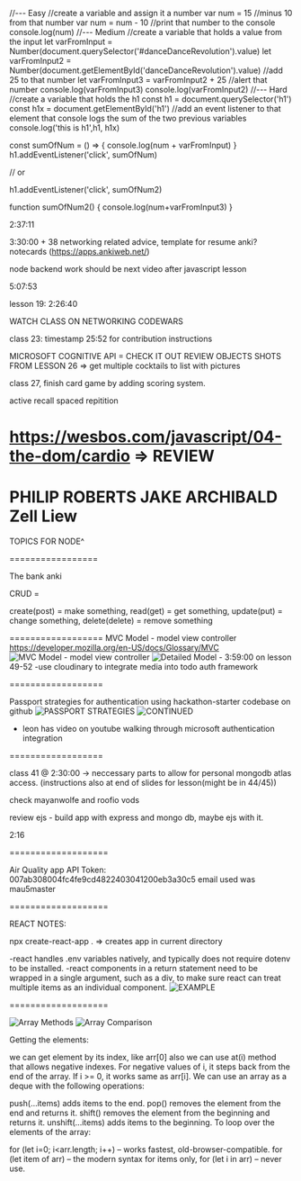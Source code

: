 //--- Easy
//create a variable and assign it a number
var num = 15
//minus 10 from that number
var num = num - 10
//print that number to the console
console.log(num)
//--- Medium
//create a variable that holds a value from the input
let varFromInput = Number(document.querySelector('#danceDanceRevolution').value)
let varFromInput2 = Number(document.getElementById('danceDanceRevolution').value)
//add 25 to that number
let varFromInput3 = varFromInput2 + 25
//alert that number
console.log(varFromInput3)
console.log(varFromInput2)
//--- Hard
//create a variable that holds the h1
const h1 = document.querySelector('h1')
const h1x = document.getElementById('h1')
//add an event listener to that element that console logs the sum of the two previous variables
console.log('this is h1',h1, h1x)

const sumOfNum = () => {
  console.log(num + varFromInput)
}
h1.addEventListener('click', sumOfNum)

// or

h1.addEventListener('click', sumOfNum2)

function sumOfNum2() {
  console.log(num+varFromInput3)
}

2:37:11

3:30:00 + 38 networking related advice, template for resume anki? notecards (https://apps.ankiweb.net/)

node backend work should be next video after javascript lesson

5:07:53

lesson 19: 2:26:40

WATCH CLASS ON NETWORKING
CODEWARS

class 23: timestamp 25:52 for contribution instructions

MICROSOFT COGNITIVE API = CHECK IT OUT
REVIEW OBJECTS SHOTS FROM LESSON 26 => get multiple cocktails to list with pictures 

class 27, finish card game by adding scoring system. 

active recall
spaced repitition

https://wesbos.com/javascript/04-the-dom/cardio =>  REVIEW
===========
PHILIP ROBERTS
JAKE ARCHIBALD
Zell Liew
===========
TOPICS FOR NODE^

=================

The bank anki

CRUD = 

create(post) = make something, 
read(get) = get something, 
update(put) = change something, 
delete(delete) = remove something

==================
MVC Model - model view controller
https://developer.mozilla.org/en-US/docs/Glossary/MVC
![MVC Model - model view controller](image.png)
![Detailed Model](image-1.png) - 3:59:00 on lesson 49-52
-use cloudinary to integrate media into todo auth framework

==================

Passport strategies for authentication using hackathon-starter codebase on github
![PASSPORT STRATEGIES](image-2.png)
![CONTINUED](image-3.png)

* leon has video on youtube walking through microsoft authentication integration

==================


class 41 @ 2:30:00 -> neccessary parts to allow for personal mongodb atlas access. (instructions also at end of slides for lesson(might be in 44/45))

check mayanwolfe and roofio vods

review ejs - build app with express and mongo db, maybe ejs with it.   

2:16

===================

Air Quality app API Token: 007ab308004fc4fe9cd4822403041200eb3a30c5
email used was mau5master

===================

REACT NOTES:

npx create-react-app . => creates app in current directory

-react handles .env variables natively, and typically does not require dotenv to be installed.
-react components in a return statement need to be wrapped in a single argument, such as a div, to make sure react can treat multiple items as an individual component.
![EXAMPLE](image-4.png)

===================

![Array Methods](image-5.png)
![Array Comparison](image-6.png)

Getting the elements:

we can get element by its index, like arr[0]
also we can use at(i) method that allows negative indexes. For negative values of i, it steps back from the end of the array. If i >= 0, it works same as arr[i].
We can use an array as a deque with the following operations:

push(...items) adds items to the end.
pop() removes the element from the end and returns it.
shift() removes the element from the beginning and returns it.
unshift(...items) adds items to the beginning.
To loop over the elements of the array:

for (let i=0; i<arr.length; i++) – works fastest, old-browser-compatible.
for (let item of arr) – the modern syntax for items only,
for (let i in arr) – never use.